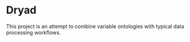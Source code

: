 Dryad
=====

This project is an attempt to combine variable ontologies with typical data processing workflows. 